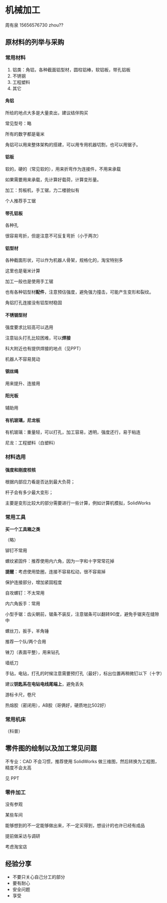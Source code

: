 # 机械加工


周有泉
15656576730
zhou??

## 原材料的列举与采购

### 常用材料

1. 铝类：角铝，各种截面铝型材，圆柱铝棒，软铝板，带孔铝板
2. 不锈钢
3. 工程塑料
4. 其它

#### 角铝

所给的地点大多是大量卖出，建议结伴购买

常见型号：略

所有的数字都是毫米

角铝可以用来整体架构的搭建，可以用专用机器切割，也可以用锯子。

#### 铝板

软的，硬的（常见软的），用来折弯作为连接件，不用来承载

如果需要用来承载，先计算好载荷，计算变形量。

加工：剪板机，手工锯，力二楼貌似有

个人推荐手工锯

#### 带孔铝板

各种孔

很容易弯折，但是注意不可反复弯折（小于两次）

#### 铝型材

各种截面形状，可以作为机器人骨架，规格化的，淘宝特别多

这里也是毫米计算

加工一般也是使用手工锯

也有各种铝型材**配件**，注意预估强度，避免强力撞击，可能产生变形和裂纹。

角铝打孔连接没有铝型材稳固

#### 不锈钢型材

强度要求比较高可以选用

注意钻头打孔比较困难，可以**焊接**

科大附近也有提供焊接的地点（见PPT）

机器人不容易晃动

#### 钢丝绳

用来提升、连接用

#### 阳光板

辅助用

#### 有机玻璃，尼龙板

有机玻璃：重量轻，可以打孔，加工容易，透明，强度还行，易于粘连

尼龙：工程塑料（白塑料）

### 材料选用

#### 强度和刚度校核

根据内部应力看是否达到最大负荷；

杆子会有多少最大变形；

主要是变形比较大的部分需要进行一些计算，例如计算机模拟，SolidWorks

### 常用工具

**买一个工具箱之类**

（略）

铆钉不常用

螺纹紧固件：推荐使用内六角，因为一字和十字常常花掉

**提醒**：考虑使用垫圈，连接不容易松动，很不容易掉

保护连接部分，增加紧固程度

自攻螺钉：不太常用

内六角扳手：常用

小型手锯：齿尖朝前，锯条不装反，注意锯条可以翻转90度，避免手锯夹在缝隙中

螺丝刀，扳手，羊角锤

推荐一个队/两个合用

锉刀（表面平整），用来钻孔

墙纸刀

手钻，电钻，打孔的时候注意需要预打孔（最好），标出位置再稍微钉以下（十字）

建议**钥匙系在电钻电线尾端上**，避免丢失

游标卡尺，卷尺

热熔胶（密闭用），AB胶（哥俩好，硬质地比502好）

### 常用机床

（科普）

## 零件图的绘制以及加工常见问题

不专业：CAD 不会习惯，推荐使用 SolidWorks 做三维图，然后转换为工程图，精度不会太高

见 PPT

### 零件加工

没有参观

某些车间

能够想到的不一定能够做出来，不一定买得到，想设计的也许已经有成品

提前做采访与调研

考虑淘宝店

## 经验分享

* 不要只关心自己分工的部分
* 要有耐心
* 安全问题
* 享受
